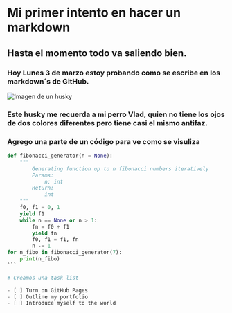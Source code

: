 # Mi primer intento en hacer un markdown

## Hasta el momento todo va saliendo bien.

### Hoy Lunes 3 de marzo estoy probando como se escribe en los markdown´s de GitHub.


![Imagen de un husky](https://upload.wikimedia.org/wikipedia/commons/thumb/f/f7/DOG-HUSKY_23JUL00.jpg/220px-DOG-HUSKY_23JUL00.jpg)

### Este husky me recuerda a mi perro Vlad, quien no tiene los ojos de dos colores diferentes pero tiene casi el mismo antifaz.

### Agrego una parte de un código para ve como se visuliza 
```` python
def fibonacci_generator(n = None):
    """
        Generating function up to n fibonacci numbers iteratively
        Params:
            n: int
        Return:
            int
    """
    f0, f1 = 0, 1
    yield f1
    while n == None or n > 1:
        fn = f0 + f1
        yield fn
        f0, f1 = f1, fn
        n -= 1
for n_fibo in fibonacci_generator(7):
    print(n_fibo)
```

# Creamos una task list

- [ ] Turn on GitHub Pages
- [ ] Outline my portfolio
- [ ] Introduce myself to the world
